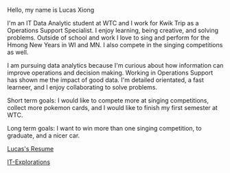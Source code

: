 Hello, my name is Lucas Xiong

I'm an IT Data Analytic student at WTC and I work for Kwik Trip as a Operations Support Specialist. I enjoy learning, being creative, and solving problems. Outside of school and work I love to sing and perform for the Hmong New Years in WI and MN. I also compete in the singing competitions as well. 

I am pursuing data analytics because I'm curious about how information can improve operations and decision making. Working in Operations Support has shown me the impact of good data. I'm detailed orientated, a fast learneer, and I enjoy collaborating to solve problems.

Short term goals:
I would like to compete more at singing competitions,
collect more pokemon cards, and
I would like to finish my first semester at WTC.

Long term goals:
I want to win more than one singing competition,
to graduate, and
a nicer car.

[Lucas's Resume](https://github.com/user-attachments/files/22930595/Lucas_Xiong_Resume_101.docx)

[IT-Explorations](https://xionglucas.github.io/it-explorations/)
